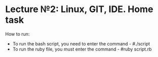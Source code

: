 # Lecture №2: Linux, GIT, IDE. Home task

How to run:

* To run the bash script, you need to enter the command - #./script
* To run the ruby file, you must enter the command - #ruby script.rb
